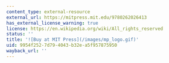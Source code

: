 ```yaml
---
content_type: external-resource
external_url: https://mitpress.mit.edu/9780262026413
has_external_license_warning: true
license: https://en.wikipedia.org/wiki/All_rights_reserved
status: ''
title: '![Buy at MIT Press](/images/mp_logo.gif)'
uid: 9954f252-7d79-4043-b32e-a5f957875950
wayback_url: ''
---
```

